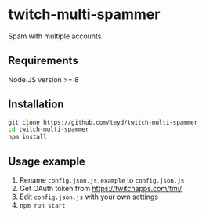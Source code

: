 # twitch-multi-spammer
Spam with multiple accounts

## Requirements
Node.JS version >= 8

## Installation

```sh
git clone https://github.com/teyd/twitch-multi-spammer
cd twitch-multi-spammer
npm install
```

## Usage example

1. Rename `config.json.js.example` to `config.json.js`
2. Get OAuth token from https://twitchapps.com/tmi/
3. Edit `config.json.js` with your own settings
4. `npm run start`
